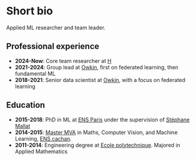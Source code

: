 # Short bio

Applied ML researcher and team leader.

## Professional experience

- **2024-Now**: Core team researcher at [H](https://www.hcompany.ai/)
- **2021-2024**: Group lead at [Owkin](www.owkin.com), first on federated learning, then fundamental ML
- **2018-2021**: Senior data scientist at [Owkin](www.owkin.com), with a focus on federated learning

## Education

- **2015-2018**: PhD in ML at [ENS Paris](http://www.ens.fr/) under the supervision of [Stéphane Mallat](https://www.di.ens.fr/~mallat/)
- **2014-2015**: [Master MVA](https://www.master-mva.com/) in Maths, Computer Vision, and Machine Learning, [ENS cachan](https://ens-paris-saclay.fr/).
- **2011-2014**: Engineering degree at [Ecole polytechnique](https://www.polytechnique.edu/). Majored in Applied Mathematics


